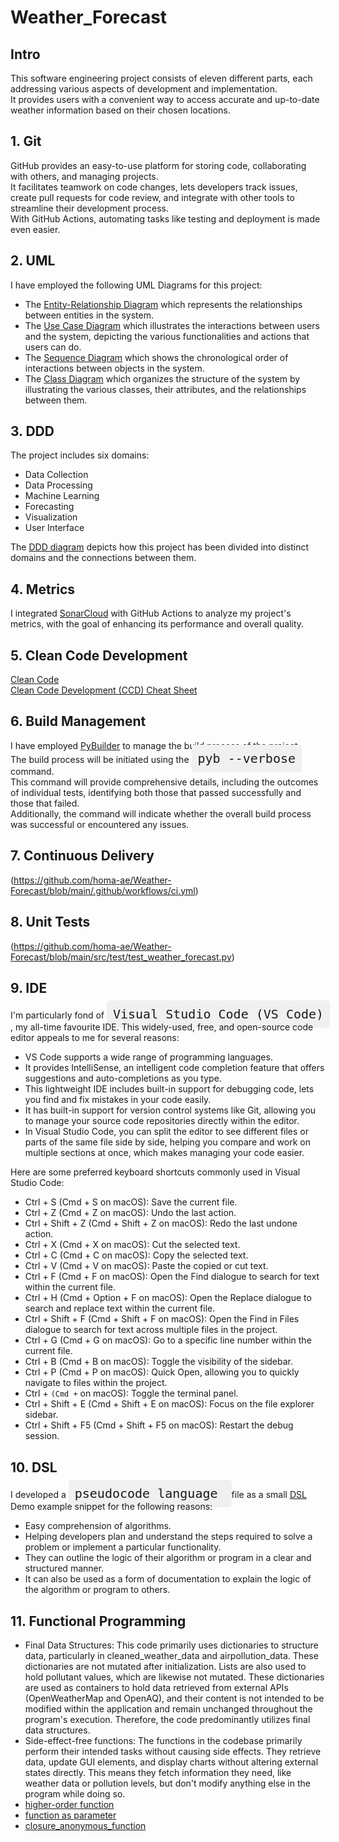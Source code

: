 # Weather_Forecast
## Intro
This software engineering project consists of eleven different parts, each addressing various aspects of development and implementation.  
It provides users with a convenient way to access accurate and up-to-date weather information based on their chosen locations.

## 1. Git
GitHub provides an easy-to-use platform for storing code, collaborating with others, and managing projects.    
It facilitates teamwork on code changes, lets developers track issues, create pull requests for code review, and integrate with other tools to streamline their development process.    
With GitHub Actions, automating tasks like testing and deployment is made even easier.

## 2. UML
I have employed the following UML Diagrams for this project:   
* The [Entity-Relationship Diagram](https://github.com/homa-ae/Weather-Forecast/blob/main/diagrams/Entity-Relationship%20Diagram.jpg) which represents the relationships        between entities in the system.
* The [Use Case Diagram](https://github.com/homa-ae/Weather-Forecast/blob/main/diagrams/Use%20Case%20Diagram.jpg) which illustrates the interactions between users and the      system, depicting the various functionalities and actions that users can do.
* The [Sequence Diagram](https://github.com/homa-ae/Weather-Forecast/blob/main/diagrams/Sequence%20Diagram.jpg) which shows the chronological order of interactions between     objects in the system.
* The [Class Diagram](https://github.com/homa-ae/Weather-Forecast/blob/main/diagrams/Class%20Diagram.jpg) which organizes the structure of the system by illustrating the       various classes, their attributes, and the relationships between them.
  
## 3. DDD
The project includes six domains:
* Data Collection
* Data Processing
* Machine Learning
* Forecasting
* Visualization
* User Interface

The [DDD diagram](https://github.com/homa-ae/Weather_Forecast/blob/main/diagrams/ddd-diagram.md) depicts how this project has been divided into distinct domains and the connections between them.    

## 4. Metrics
I integrated [SonarCloud](https://sonarcloud.io/projects?reliability=1) with GitHub Actions to analyze my project's metrics, with the goal of enhancing its performance and overall quality.

## 5. Clean Code Development
[Clean Code](https://github.com/homa-ae/Weather-Forecast/blob/main/documents/clean-code.md)  
[Clean Code Development (CCD) Cheat Sheet](https://github.com/homa-ae/Weather-Forecast/edit/main/documents/clean-code-cheat-sheet.md)

## 6. Build Management
I have employed [PyBuilder](https://github.com/homa-ae/Weather-Forecast/blob/main/build.py)  to manage the build process of the project.   
The build process will be initiated using the 
<kbd style="font-size: 20px; padding: 10px; border-radius: 5px; background-color: #f0f0f0;">
pyb --verbose
</kbd>
command.   
This command will provide comprehensive details, including the outcomes of individual tests, identifying both those that passed successfully and those that failed.  
Additionally, the command will indicate whether the overall build process was successful or encountered any issues.

## 7. Continuous Delivery
(https://github.com/homa-ae/Weather-Forecast/blob/main/.github/workflows/ci.yml)

## 8. Unit Tests
(https://github.com/homa-ae/Weather-Forecast/blob/main/src/test/test_weather_forecast.py)

## 9. IDE
I'm particularly fond of 
<kbd style="font-size: 20px; padding: 10px; border-radius: 5px; background-color: #f0f0f0;">
Visual Studio Code (VS Code)
</kbd>
, my all-time favourite IDE. This widely-used, free, and open-source code editor appeals to me for several reasons:
* VS Code supports a wide range of programming languages.
* It provides IntelliSense, an intelligent code completion feature that offers suggestions and auto-completions as you type.
* This lightweight IDE includes built-in support for debugging code, lets you find and fix mistakes in your code easily. 
* It has built-in support for version control systems like Git, allowing you to manage your source code repositories directly within the editor.
* In Visual Studio Code, you can split the editor to see different files or parts of the same file side by side, helping you compare and work on multiple sections at once,     which makes managing your code easier.

Here are some preferred keyboard shortcuts commonly used in Visual Studio Code:

* Ctrl + S (Cmd + S on macOS): Save the current file.  
* Ctrl + Z (Cmd + Z on macOS): Undo the last action.  
* Ctrl + Shift + Z (Cmd + Shift + Z on macOS): Redo the last undone action.  
* Ctrl + X (Cmd + X on macOS): Cut the selected text.  
* Ctrl + C (Cmd + C on macOS): Copy the selected text.  
* Ctrl + V (Cmd + V on macOS): Paste the copied or cut text.  
* Ctrl + F (Cmd + F on macOS): Open the Find dialogue to search for text within the current file.  
* Ctrl + H (Cmd + Option + F on macOS): Open the Replace dialogue to search and replace text within the current file.  
* Ctrl + Shift + F (Cmd + Shift + F on macOS): Open the Find in Files dialogue to search for text across multiple files in the project.  
* Ctrl + G (Cmd + G on macOS): Go to a specific line number within the current file.  
* Ctrl + B (Cmd + B on macOS): Toggle the visibility of the sidebar.  
* Ctrl + P (Cmd + P on macOS): Quick Open, allowing you to quickly navigate to files within the project.  
* Ctrl + ` (Cmd + ` on macOS): Toggle the terminal panel.  
* Ctrl + Shift + E (Cmd + Shift + E on macOS): Focus on the file explorer sidebar.  
* Ctrl + Shift + F5 (Cmd + Shift + F5 on macOS): Restart the debug session.  
    
## 10. DSL
I developed a
<kbd style="font-size: 20px; padding: 10px; border-radius: 5px; background-color: #f0f0f0;">
pseudocode language
</kbd> file as a small [DSL](https://github.com/homa-ae/Weather-Forecast/blob/main/documents/dsl.pseudo) Demo example snippet for the following reasons:
* Easy comprehension of algorithms.
* Helping developers plan and understand the steps required to solve a problem or implement a particular functionality.
* They can outline the logic of their algorithm or program in a clear and structured manner.
* It can also be used as a form of documentation to explain the logic of the algorithm or program to others.     

## 11. Functional Programming
* Final Data Structures: This code primarily uses dictionaries to structure data, particularly in cleaned_weather_data and airpollution_data. These dictionaries are not        mutated after initialization. Lists are also used to hold pollutant values, which are likewise not mutated. These dictionaries are used as containers to hold data            retrieved from external APIs (OpenWeatherMap and OpenAQ), and their content is not intended to be modified within the application and remain unchanged throughout the         program's execution. Therefore, the code predominantly utilizes final data structures.
* Side-effect-free functions: The functions in the codebase primarily perform their intended tasks without causing side effects. They retrieve data, update GUI                 elements, and display charts without altering external states directly. This means they fetch information they need, like weather data or pollution levels, but don't         modify anything else in the program while doing so.
* [higher-order function](https://github.com/homa-ae/Weather-Forecast/blob/main/src/high-order_function.py)
* [function as parameter](https://github.com/homa-ae/Weather-Forecast/blob/main/src/function_as_parameter.py)
* [closure_anonymous_function](https://github.com/homa-ae/Weather-Forecast/blob/main/src/closure_anonymous_function.py)
